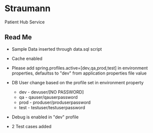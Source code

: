 # Straumann
Patient Hub Service

## Read Me
* Sample Data inserted through data.sql script
* Cache enabled
* Please add spring.profiles.active=[dev,qa,prod,test] in environment properties, defaultss to "dev" from application properties file value
* DB User change based on the profile set in environment property

    * dev - devuser/[NO PASSWORD]
    * qa - qauser/qauserpassword
    * prod - produser/produserpassword
    * test - testuser/testuserpassword
* Debug is enabled in "dev" profile

* 2 Test cases added
